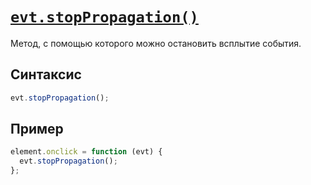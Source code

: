 # [`evt.stopPropagation()`](../index.md)

Метод, с помощью которого можно остановить всплытие события.

## Синтаксис

```js
evt.stopPropagation();
```

## Пример

```js
element.onclick = function (evt) {
  evt.stopPropagation();
};
```
